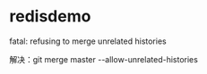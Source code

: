 # redisdemo

fatal: refusing to merge unrelated histories

解决：git merge master --allow-unrelated-histories

